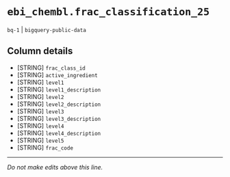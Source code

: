 # `ebi_chembl.frac_classification_25`
`bq-1` | `bigquery-public-data`

## Column details
* [STRING]    `frac_class_id`
* [STRING]    `active_ingredient`
* [STRING]    `level1`
* [STRING]    `level1_description`
* [STRING]    `level2`
* [STRING]    `level2_description`
* [STRING]    `level3`
* [STRING]    `level3_description`
* [STRING]    `level4`
* [STRING]    `level4_description`
* [STRING]    `level5`
* [STRING]    `frac_code`

-------------------------------------------------------------------------------
*Do not make edits above this line.*
